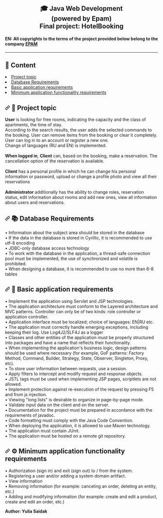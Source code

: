 <h2 align="center"> 🎓 Java Web Development <br/>(powered by Epam)<br/>Final project: HotelBooking</h2>

<h4> EN: All copyrights to the terms of the project provided below belong to the company 
<a href="https://www.epam.com/" rel="nofollow">EPAM</a></br>
</h4>
<hr align="center">

<h2> 
📑 Content
</h2>
<li><a href="#project-topic">Project topic</a></li>
<li><a href="#db-requirements">Database Requirements</a></li>
<li><a href="#basic-application-requirements">Basic application requirements</a></li>
<li><a href="#min-application-functionality-requirements">Minimum application functionality requirements</a></li>

<h2> 
<a id="user-content-project-topic" class="anchor" aria-hidden="true" href="#project-topic">
<svg class="octicon octicon-link" viewBox="0 0 16 16" version="1.1" width="16" height="16" aria-hidden="true">
<path fill-rule="evenodd" d="M7.775 3.275a.75.75 0 001.06 1.06l1.25-1.25a2 2 0 112.83 2.83l-2.5 2.5a2 2 0 01-2.83 0 .75.75 0 00-1.06 1.06 3.5 3.5 0 004.95 0l2.5-2.5a3.5 3.5 0 00-4.95-4.95l-1.25 1.25zm-4.69 9.64a2 2 0 010-2.83l2.5-2.5a2 2 0 012.83 0 .75.75 0 001.06-1.06 3.5 3.5 0 00-4.95 0l-2.5 2.5a3.5 3.5 0 004.95 4.95l1.25-1.25a.75.75 0 00-1.06-1.06l-1.25 1.25a2 2 0 01-2.83 0z"></path>
</svg></a>
🛒 Project topic
</h2>
<p>
<strong>User</strong> is looking for free rooms, indicating the capacity and the class of apartments, the time of stay.<br> According to the search results, the user adds the selected commands to the booking. User can remove items from the booking or clear it completely. User can log in to an account or register a new one. <br>
Change of languages (RU and EN) is implemented.
<br><br>
<strong>When logged in</strong>, <strong>Client</strong> can, based on the booking, make a reservation. The cancellation option of the reservation is available.<br>
<br>
<strong>Client</strong> has a personal profile in which he can change his personal information or password, upload or change a profile photo and view all their reservations
<br><br>
<strong>Administrator</strong> additionally has the ability to change roles, reservation status, edit information about rooms and add new ones, view all information about users and reservations.
</p>

<h2> 
<a id="user-content-db-requirements" class="anchor" aria-hidden="true" href="#db-requirements">
<svg class="octicon octicon-link" viewBox="0 0 16 16" version="1.1" width="16" height="16" aria-hidden="true">
<path fill-rule="evenodd" d="M7.775 3.275a.75.75 0 001.06 1.06l1.25-1.25a2 2 0 112.83 2.83l-2.5 2.5a2 2 0 01-2.83 0 .75.75 0 00-1.06 1.06 3.5 3.5 0 004.95 0l2.5-2.5a3.5 3.5 0 00-4.95-4.95l-1.25 1.25zm-4.69 9.64a2 2 0 010-2.83l2.5-2.5a2 2 0 012.83 0 .75.75 0 001.06-1.06 3.5 3.5 0 00-4.95 0l-2.5 2.5a3.5 3.5 0 004.95 4.95l1.25-1.25a.75.75 0 00-1.06-1.06l-1.25 1.25a2 2 0 01-2.83 0z"></path>
</svg></a>
📚 Database Requirements
</h2>
<p>
• Information about the subject area should be stored in the database<br>
• If the data in the database is stored in Cyrillic, it is recommended to use utf-8 encoding<br>
• JDBC-only database access technology<br>
• To work with the database in the application, a thread-safe connection pool must be implemented, the use of synchronized and volatile is prohibited.<br>
• When designing a database, it is recommended to use no more than 6-8 tables<br>
</p>

<h2> 
<a id="user-content-basic-application-requirements" class="anchor" aria-hidden="true" href="#basic-application-requirements">
<svg class="octicon octicon-link" viewBox="0 0 16 16" version="1.1" width="16" height="16" aria-hidden="true">
<path fill-rule="evenodd" d="M7.775 3.275a.75.75 0 001.06 1.06l1.25-1.25a2 2 0 112.83 2.83l-2.5 2.5a2 2 0 01-2.83 0 .75.75 0 00-1.06 1.06 3.5 3.5 0 004.95 0l2.5-2.5a3.5 3.5 0 00-4.95-4.95l-1.25 1.25zm-4.69 9.64a2 2 0 010-2.83l2.5-2.5a2 2 0 012.83 0 .75.75 0 001.06-1.06 3.5 3.5 0 00-4.95 0l-2.5 2.5a3.5 3.5 0 004.95 4.95l1.25-1.25a.75.75 0 00-1.06-1.06l-1.25 1.25a2 2 0 01-2.83 0z"></path>
</svg></a>
🗿 Basic application requirements
</h2>
<p>
• Implement the application using Servlet and JSP technologies.<br>
• The application architecture must conform to the Layered architecture and MVC patterns. Controller can only be of two kinds: role controller or application controller.<br>
• Application interface must be localized; choice of languages: EN|RU etc.<br>
• The application must correctly handle emerging exceptions, including keeping their log. Use Log4J2/SLF4J as a logger<br>
• Classes and other entities of the application must be properly structured into packages and have a name that reflects their functionality.<br>
• When implementing the application's business logic, design patterns should be used where necessary (for example, GoF patterns: Factory Method, Command, Builder, Strategy, State, Observer, Singleton, Proxy, etc).<br>
• To store user information between requests, use a session.<br>
• Apply filters to intercept and modify request and response objects.<br>
• JSTL tags must be used when implementing JSP pages, scriptlets are not allowed.<br>
• Implement protection against re-execution of the request by pressing F5 and from js injection.<br>
• Viewing "long lists" is desirable to organize in page-by-page mode.<br>
• Validate input data on the client and on the server.<br>
• Documentation for the project must be prepared in accordance with the requirements of javadoc.<br>
• Code formatting must comply with the Java Code Convention.<br>
• When deploying the application, it is allowed to use Maven technology.<br>
• The application must contain JUnit.<br>
• The application must be hosted on a remote git repository.<br>
</p>

<h2> 
<a id="user-content-min-application-functionality-requirements" class="anchor" aria-hidden="true" href="#min-application-functionality-requirements">
<svg class="octicon octicon-link" viewBox="0 0 16 16" version="1.1" width="16" height="16" aria-hidden="true">
<path fill-rule="evenodd" d="M7.775 3.275a.75.75 0 001.06 1.06l1.25-1.25a2 2 0 112.83 2.83l-2.5 2.5a2 2 0 01-2.83 0 .75.75 0 00-1.06 1.06 3.5 3.5 0 004.95 0l2.5-2.5a3.5 3.5 0 00-4.95-4.95l-1.25 1.25zm-4.69 9.64a2 2 0 010-2.83l2.5-2.5a2 2 0 012.83 0 .75.75 0 001.06-1.06 3.5 3.5 0 00-4.95 0l-2.5 2.5a3.5 3.5 0 004.95 4.95l1.25-1.25a.75.75 0 00-1.06-1.06l-1.25 1.25a2 2 0 01-2.83 0z"></path>
</svg></a>
⚙ Minimum application functionality requirements 
</h2>
<p>
• Authorization (sign in) and exit (sign out) to / from the system.<br>
• Registering a user and/or adding a system domain artifact.<br>
• View information<br>
• Removing information (for example: canceling an order, deleting an entity, etc.)<br>
• Adding and modifying information (for example: create and edit a product, create and edit an order, etc.)<br>
</p>
<strong>Author: Yulia Saidak</strong>